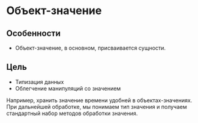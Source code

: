 Объект-значение
===

## Особенности

* Объект-значение, в основном, присваивается сущности.

## Цель

* Типизация данных
* Облегчение манипуляций со значением

Например, хранить значение времени удобней в объектах-значениях. 
При дальнейшей обработке, мы понимаем тип значения и получаем стандартный набор методов обработки значения.